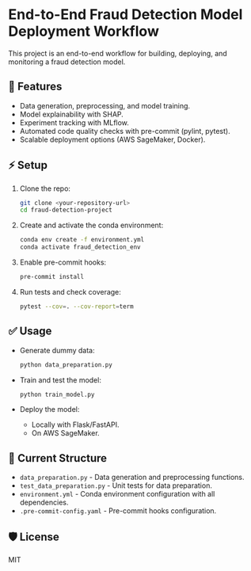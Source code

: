 # End-to-End Fraud Detection Model Deployment Workflow

This project is an end-to-end workflow for building, deploying, and monitoring a fraud detection model.

## 🚀 Features

* Data generation, preprocessing, and model training.
* Model explainability with SHAP.
* Experiment tracking with MLflow.
* Automated code quality checks with pre-commit (pylint, pytest).
* Scalable deployment options (AWS SageMaker, Docker).

## ⚡️ Setup

1. Clone the repo:

   ```bash
   git clone <your-repository-url>
   cd fraud-detection-project
   ```

2. Create and activate the conda environment:

   ```bash
   conda env create -f environment.yml
   conda activate fraud_detection_env
   ```

3. Enable pre-commit hooks:

   ```bash
   pre-commit install
   ```

4. Run tests and check coverage:

   ```bash
   pytest --cov=. --cov-report=term
   ```

## ✅ Usage

* Generate dummy data:

  ```bash
  python data_preparation.py
  ```

* Train and test the model:

  ```bash
  python train_model.py
  ```

* Deploy the model:

  * Locally with Flask/FastAPI.
  * On AWS SageMaker.

## 📂 Current Structure

* `data_preparation.py` - Data generation and preprocessing functions.
* `test_data_preparation.py` - Unit tests for data preparation.
* `environment.yml` - Conda environment configuration with all dependencies.
* `.pre-commit-config.yaml` - Pre-commit hooks configuration.

## 🛡️ License

MIT